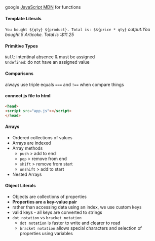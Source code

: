 google [JavaScript MDN](https://developer.mozilla.org/en-US/) for functions

#### Template Literals
`You bought ${qty} ${product}. Total is: $${price * qty}`
<i>output:You bought 5 Articoke. Total is :$11.25</i>

#### Primitive Types
`Null`: intentinal absence & must be assigned <br>
`Undefined`: do not have an assigned value

#### Comparisons
always use triple equals `===` and `!==` when compare things

#### connect js file to html
```html
<head>
<script src="app.js"></script>
</head>
```

#### Arrays
- Ordered collections of values
- Arrays are indexed
- Array methods
    - `push` > add to end
    - `pop` > remove from end
    - `shift` > remove from start
    - `unshift` > add to start
- Nested Arrays

#### Object Literals
- Objects are collections of properties
- <b>Properties are a key-value pair</b>
- rather than accessing data using an index, we use custom keys
- valid keys - all keys are converted to strings
- `dot notation` vs `bracket notation`
    - `dot notation` is faster to write and clearer to read
    - `bracket notation` allows special characters and selection of properties using variables